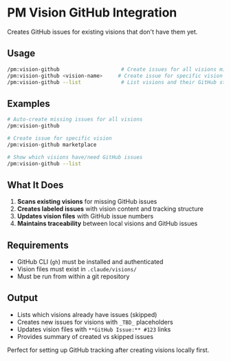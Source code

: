 # PM Vision GitHub Integration

Creates GitHub issues for existing visions that don't have them yet.

## Usage

```bash
/pm:vision-github                    # Create issues for all visions missing them
/pm:vision-github <vision-name>     # Create issue for specific vision  
/pm:vision-github --list             # List visions and their GitHub status
```

## Examples

```bash
# Auto-create missing issues for all visions
/pm:vision-github

# Create issue for specific vision
/pm:vision-github marketplace

# Show which visions have/need GitHub issues
/pm:vision-github --list
```

## What It Does

1. **Scans existing visions** for missing GitHub issues
2. **Creates labeled issues** with vision content and tracking structure
3. **Updates vision files** with GitHub issue numbers
4. **Maintains traceability** between local visions and GitHub issues

## Requirements

- GitHub CLI (`gh`) must be installed and authenticated
- Vision files must exist in `.claude/visions/`
- Must be run from within a git repository

## Output

- Lists which visions already have issues (skipped)
- Creates new issues for visions with `_TBD_` placeholders
- Updates vision files with `**GitHub Issue:** #123` links
- Provides summary of created vs skipped issues

Perfect for setting up GitHub tracking after creating visions locally first.